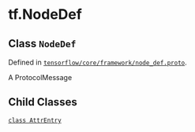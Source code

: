 <div itemscope itemtype="http://developers.google.com/ReferenceObject">
<meta itemprop="name" content="tf.NodeDef" />
<meta itemprop="path" content="Stable" />
<meta itemprop="property" content="AttrEntry"/>
</div>

# tf.NodeDef

## Class `NodeDef`





Defined in [`tensorflow/core/framework/node_def.proto`](https://www.tensorflow.org/code/tensorflow/core/framework/node_def.proto).

A ProtocolMessage

## Child Classes
[`class AttrEntry`](../tf/NodeDef/AttrEntry.md)

